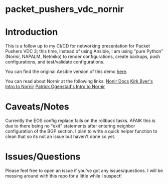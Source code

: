 # packet_pushers_vdc_nornir

# Introduction

This is a follow up to my CI/CD for networking presentation for Packet Pushers VDC 3; this time, instead of using Ansible, I am using "pure Python" (Nornir, NAPALM, Netmiko) to render configurations, create backups, push configurations, and test/validate configurations.

You can find the original Ansible version of this demo [here](https://github.com/carlniger/packet_pushers_vdc).

You can read about Nornir at the following links:
[Nonir Docs](https://nornir.readthedocs.io/en/stable/)
[Kirk Byer's Intro to Nornir](https://pynet.twb-tech.com/blog/nornir/intro.html)
[Patrick Ogenstad's Intro to Nornir](https://networklore.com/introducing-brigade/)

# Caveats/Notes

Currently the EOS config replace fails on the rollback tasks. AFAIK this is due to there being no "exit" statements after entering neighbor configuration of the BGP section. I plan to write a quick helper function to clean that so its not an issue but haven't done so yet.

# Issues/Questions

Please feel free to open an issue if you've got any issues/questions. I will be messing around with this repo for a little while I suspect!